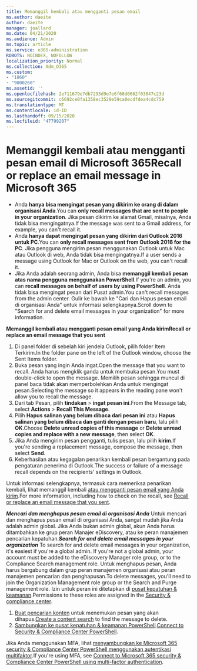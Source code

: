 ```yaml
---
title: Memanggil kembali atau mengganti pesan email
ms.author: daeite
author: daeite
manager: joallard
ms.date: 04/21/2020
ms.audience: Admin
ms.topic: article
ms.service: o365-administration
ROBOTS: NOINDEX, NOFOLLOW
localization_priority: Normal
ms.collection: Adm_O365
ms.custom:
- "1860"
- "9000260"
ms.assetid: ''
ms.openlocfilehash: 2e711679e7db7293d9e7e6f68d0662f03047c23d
ms.sourcegitcommit: c6692ce0fa1358ec3529e59ca0ecdfdea4cdc759
ms.translationtype: MT
ms.contentlocale: id-ID
ms.lasthandoff: 09/15/2020
ms.locfileid: "47799207"
---
```

# <a name="recall-or-replace-an-email-message-in-microsoft-365"></a><span data-ttu-id="55bf2-102">Memanggil kembali atau mengganti pesan email di Microsoft 365</span><span class="sxs-lookup"><span data-stu-id="55bf2-102">Recall or replace an email message in Microsoft 365</span></span>

- <span data-ttu-id="55bf2-103">Anda **hanya bisa mengingat pesan yang dikirim ke orang di dalam organisasi Anda**.</span><span class="sxs-lookup"><span data-stu-id="55bf2-103">You can **only recall messages that are sent to people in your organization**.</span></span> <span data-ttu-id="55bf2-104">Jika pesan dikirim ke alamat Gmail, misalnya, Anda tidak bisa mengingatnya.</span><span class="sxs-lookup"><span data-stu-id="55bf2-104">If the message was sent to a Gmail address, for example, you can't recall it.</span></span>
- <span data-ttu-id="55bf2-105">Anda **hanya dapat mengingat pesan yang dikirim dari Outlook 2016 untuk PC**.</span><span class="sxs-lookup"><span data-stu-id="55bf2-105">You can **only recall messages sent from Outlook 2016 for the PC**.</span></span> <span data-ttu-id="55bf2-106">Jika pengguna mengirim pesan menggunakan Outlook untuk Mac atau Outlook di web, Anda tidak bisa mengingatnya.</span><span class="sxs-lookup"><span data-stu-id="55bf2-106">If a user sends a message using Outlook for Mac or Outlook on the web, you can't recall it.</span></span>
- <span data-ttu-id="55bf2-107">Jika Anda adalah seorang admin, Anda bisa **memanggil kembali pesan atas nama pengguna menggunakan PowerShell**.</span><span class="sxs-lookup"><span data-stu-id="55bf2-107">If you're an admin, you can **recall messages on behalf of users by using PowerShell**.</span></span> <span data-ttu-id="55bf2-108">Anda tidak bisa mengingat pesan dari Pusat admin.</span><span class="sxs-lookup"><span data-stu-id="55bf2-108">You can't recall messages from the admin center.</span></span> <span data-ttu-id="55bf2-109">Gulir ke bawah ke "Cari dan Hapus pesan email di organisasi Anda" untuk informasi selengkapnya.</span><span class="sxs-lookup"><span data-stu-id="55bf2-109">Scroll down to "Search for and delete email messages in your organization" for more information.</span></span>

<span data-ttu-id="55bf2-110">**Memanggil kembali atau mengganti pesan email yang Anda kirim**</span><span class="sxs-lookup"><span data-stu-id="55bf2-110">**Recall or replace an email message that you sent**</span></span>

1. <span data-ttu-id="55bf2-111">Di panel folder di sebelah kiri jendela Outlook, pilih folder Item Terkirim.</span><span class="sxs-lookup"><span data-stu-id="55bf2-111">In the folder pane on the left of the Outlook window, choose the Sent Items folder.</span></span>
2. <span data-ttu-id="55bf2-112">Buka pesan yang ingin Anda ingat.</span><span class="sxs-lookup"><span data-stu-id="55bf2-112">Open the message that you want to recall.</span></span> <span data-ttu-id="55bf2-113">Anda harus mengklik ganda untuk membuka pesan.</span><span class="sxs-lookup"><span data-stu-id="55bf2-113">You must double-click to open the message.</span></span> <span data-ttu-id="55bf2-114">Memilih pesan sehingga muncul di panel baca tidak akan memperbolehkan Anda untuk mengingat pesan.</span><span class="sxs-lookup"><span data-stu-id="55bf2-114">Selecting the message so it appears in the reading pane won't allow you to recall the message.</span></span>
3. <span data-ttu-id="55bf2-115">Dari tab Pesan, pilih **tindakan**  >  **ingat pesan ini**.</span><span class="sxs-lookup"><span data-stu-id="55bf2-115">From the Message tab, select **Actions** > **Recall This Message**.</span></span>
4. <span data-ttu-id="55bf2-116">Pilih **Hapus salinan yang belum dibaca dari pesan ini** atau **Hapus salinan yang belum dibaca dan ganti dengan pesan baru**, lalu pilih **OK**.</span><span class="sxs-lookup"><span data-stu-id="55bf2-116">Choose **Delete unread copies of this message** or **Delete unread copies and replace with a new message**, then select **OK**.</span></span>
5. <span data-ttu-id="55bf2-117">Jika Anda mengirim pesan pengganti, tulis pesan, lalu pilih **kirim**.</span><span class="sxs-lookup"><span data-stu-id="55bf2-117">If you're sending a replacement message, compose the message, then select **Send**.</span></span>
6. <span data-ttu-id="55bf2-118">Keberhasilan atau kegagalan penarikan kembali pesan bergantung pada pengaturan penerima di Outlook.</span><span class="sxs-lookup"><span data-stu-id="55bf2-118">The success or failure of a message recall depends on the recipients' settings in Outlook.</span></span>

<span data-ttu-id="55bf2-119">Untuk informasi selengkapnya, termasuk cara memeriksa penarikan kembali, lihat memanggil kembali [atau mengganti pesan email yang Anda kirim](https://support.office.com/article/35027f88-d655-4554-b4f8-6c0729a723a0).</span><span class="sxs-lookup"><span data-stu-id="55bf2-119">For more information, including how to check on the recall, see [Recall or replace an email message that you sent](https://support.office.com/article/35027f88-d655-4554-b4f8-6c0729a723a0).</span></span>

<span data-ttu-id="55bf2-120">***Mencari dan menghapus pesan email di organisasi Anda*** Untuk mencari dan menghapus pesan email di organisasi Anda, sangat mudah jika Anda adalah admin global. Jika Anda bukan admin global, akun Anda harus ditambahkan ke grup peran Manajer eDiscovery, atau ke peran manajemen pencarian kepatuhan.</span><span class="sxs-lookup"><span data-stu-id="55bf2-120">***Search for and delete email messages in your organization*** To search for and delete email messages in your organization, it's easiest if you're a global admin. If you're not a global admin, your account must be added to the eDiscovery Manager role group, or to the Compliance Search management role.</span></span> <span data-ttu-id="55bf2-121">Untuk menghapus pesan, Anda harus bergabung dalam grup peran manajemen organisasi atau peran manajemen pencarian dan penghapusan.</span><span class="sxs-lookup"><span data-stu-id="55bf2-121">To delete messages, you'll need to join the Organization Management role group or the Search and Purge management role.</span></span> <span data-ttu-id="55bf2-122">Izin untuk peran ini ditetapkan di [pusat kepatuhan & keamanan](https://protection.office.com/).</span><span class="sxs-lookup"><span data-stu-id="55bf2-122">Permissions to these roles are assigned in the [Security & compliance center](https://protection.office.com/).</span></span>

1. <span data-ttu-id="55bf2-123">[Buat pencarian konten](https://docs.microsoft.com/microsoft-365/compliance/content-search) untuk menemukan pesan yang akan dihapus.</span><span class="sxs-lookup"><span data-stu-id="55bf2-123">[Create a content search](https://docs.microsoft.com/microsoft-365/compliance/content-search) to find the message to delete.</span></span>
2. <span data-ttu-id="55bf2-124">[Sambungkan ke pusat kepatuhan & keamanan PowerShell](https://docs.microsoft.com/powershell/exchange/office-365-scc/connect-to-scc-powershell/connect-to-scc-powershell?view=exchange-ps).</span><span class="sxs-lookup"><span data-stu-id="55bf2-124">[Connect to Security & Compliance Center PowerShell](https://docs.microsoft.com/powershell/exchange/office-365-scc/connect-to-scc-powershell/connect-to-scc-powershell?view=exchange-ps).</span></span> 

<span data-ttu-id="55bf2-125">Jika Anda menggunakan MFA, lihat [menyambungkan ke Microsoft 365 security & Compliance Center PowerShell menggunakan autentikasi multifaktor](https://docs.microsoft.com/powershell/exchange/office-365-scc/connect-to-scc-powershell/mfa-connect-to-scc-powershell?view=exchange-ps).</span><span class="sxs-lookup"><span data-stu-id="55bf2-125">If you're using MFA, see [Connect to Microsoft 365 security & Compliance Center PowerShell using multi-factor authentication](https://docs.microsoft.com/powershell/exchange/office-365-scc/connect-to-scc-powershell/mfa-connect-to-scc-powershell?view=exchange-ps).</span></span> 
